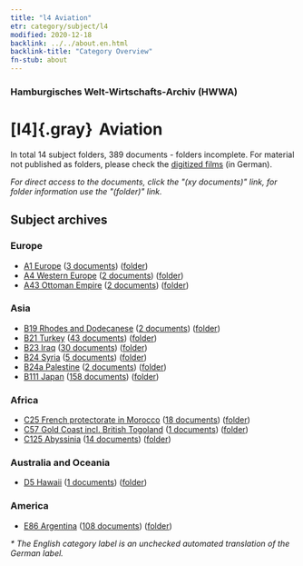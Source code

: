 ```yaml
---
title: "l4 Aviation"
etr: category/subject/l4
modified: 2020-12-18
backlink: ../../about.en.html
backlink-title: "Category Overview"
fn-stub: about
---
```


### Hamburgisches Welt-Wirtschafts-Archiv (HWWA)
# [l4]{.gray}&#8201; Aviation&#160; 





In total 14 subject folders, 389 documents - folders incomplete.
For material not published as folders, please check the [digitized films](/film/h1_sh) (in German).

_For direct access to the documents, click the "(xy documents)" link, for folder information use the "(folder)" link._

## Subject archives



### Europe

- [A1 Europe](../../../geo/about.en.html#A1) (<a href="https://dfg-viewer.de/show/?tx_dlf[id]=https://pm20.zbw.eu/mets/sh/1408xx/140892/1447xx/144775/public.mets.en.xml" target="_blank">3 documents</a>) ([folder](http://purl.org/pressemappe20/folder/sh/140892,144775))
- [A4 Western Europe](../../../geo/about.en.html#A4) (<a href="https://dfg-viewer.de/show/?tx_dlf[id]=https://pm20.zbw.eu/mets/sh/1408xx/140897/1447xx/144775/public.mets.en.xml" target="_blank">2 documents</a>) ([folder](http://purl.org/pressemappe20/folder/sh/140897,144775))
- [A43 Ottoman Empire](../../../geo/about.en.html#A43) (<a href="https://dfg-viewer.de/show/?tx_dlf[id]=https://pm20.zbw.eu/mets/sh/1410xx/141034/1447xx/144775/public.mets.en.xml" target="_blank">2 documents</a>) ([folder](http://purl.org/pressemappe20/folder/sh/141034,144775))

### Asia

- [B19 Rhodes and Dodecanese](../../../geo/about.en.html#B19) (<a href="https://dfg-viewer.de/show/?tx_dlf[id]=https://pm20.zbw.eu/mets/sh/1411xx/141106/1447xx/144775/public.mets.en.xml" target="_blank">2 documents</a>) ([folder](http://purl.org/pressemappe20/folder/sh/141106,144775))
- [B21 Turkey](../../../geo/about.en.html#B21) (<a href="https://dfg-viewer.de/show/?tx_dlf[id]=https://pm20.zbw.eu/mets/sh/1411xx/141111/1447xx/144775/public.mets.en.xml" target="_blank">43 documents</a>) ([folder](http://purl.org/pressemappe20/folder/sh/141111,144775))
- [B23 Iraq](../../../geo/about.en.html#B23) (<a href="https://dfg-viewer.de/show/?tx_dlf[id]=https://pm20.zbw.eu/mets/sh/1411xx/141113/1447xx/144775/public.mets.en.xml" target="_blank">30 documents</a>) ([folder](http://purl.org/pressemappe20/folder/sh/141113,144775))
- [B24 Syria](../../../geo/about.en.html#B24) (<a href="https://dfg-viewer.de/show/?tx_dlf[id]=https://pm20.zbw.eu/mets/sh/1411xx/141114/1447xx/144775/public.mets.en.xml" target="_blank">5 documents</a>) ([folder](http://purl.org/pressemappe20/folder/sh/141114,144775))
- [B24a Palestine](../../../geo/about.en.html#B24a) (<a href="https://dfg-viewer.de/show/?tx_dlf[id]=https://pm20.zbw.eu/mets/sh/1411xx/141115/1447xx/144775/public.mets.en.xml" target="_blank">2 documents</a>) ([folder](http://purl.org/pressemappe20/folder/sh/141115,144775))
- [B111 Japan](../../../geo/about.en.html#B111) (<a href="https://dfg-viewer.de/show/?tx_dlf[id]=https://pm20.zbw.eu/mets/sh/1412xx/141272/1447xx/144775/public.mets.en.xml" target="_blank">158 documents</a>) ([folder](http://purl.org/pressemappe20/folder/sh/141272,144775))

### Africa

- [C25 French protectorate in Morocco](../../../geo/about.en.html#C25) (<a href="https://dfg-viewer.de/show/?tx_dlf[id]=https://pm20.zbw.eu/mets/sh/1413xx/141358/1447xx/144775/public.mets.en.xml" target="_blank">18 documents</a>) ([folder](http://purl.org/pressemappe20/folder/sh/141358,144775))
- [C57 Gold Coast incl. British Togoland](../../../geo/about.en.html#C57) (<a href="https://dfg-viewer.de/show/?tx_dlf[id]=https://pm20.zbw.eu/mets/sh/1414xx/141406/1447xx/144775/public.mets.en.xml" target="_blank">1 documents</a>) ([folder](http://purl.org/pressemappe20/folder/sh/141406,144775))
- [C125 Abyssinia](../../../geo/about.en.html#C125) (<a href="https://dfg-viewer.de/show/?tx_dlf[id]=https://pm20.zbw.eu/mets/sh/1414xx/141482/1447xx/144775/public.mets.en.xml" target="_blank">14 documents</a>) ([folder](http://purl.org/pressemappe20/folder/sh/141482,144775))

### Australia and Oceania

- [D5 Hawaii](../../../geo/about.en.html#D5) (<a href="https://dfg-viewer.de/show/?tx_dlf[id]=https://pm20.zbw.eu/mets/sh/1415xx/141595/1447xx/144775/public.mets.en.xml" target="_blank">1 documents</a>) ([folder](http://purl.org/pressemappe20/folder/sh/141595,144775))

### America

- [E86 Argentina](../../../geo/about.en.html#E86) (<a href="https://dfg-viewer.de/show/?tx_dlf[id]=https://pm20.zbw.eu/mets/sh/1416xx/141692/1447xx/144775/public.mets.en.xml" target="_blank">108 documents</a>) ([folder](http://purl.org/pressemappe20/folder/sh/141692,144775))


_* The English category label is an unchecked automated translation of the German label._

